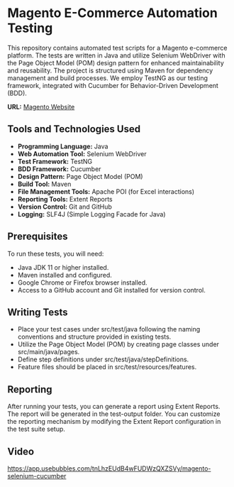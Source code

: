 # Magento E-Commerce Automation Testing

This repository contains automated test scripts for a Magento e-commerce platform. The tests are written in Java and utilize Selenium WebDriver with the Page Object Model (POM) design pattern for enhanced maintainability and reusability. The project is structured using Maven for dependency management and build processes. We employ TestNG as our testing framework, integrated with Cucumber for Behavior-Driven Development (BDD).

**URL:** [Magento Website](https://magento.softwaretestingboard.com/)

## Tools and Technologies Used

- **Programming Language:** Java
- **Web Automation Tool:** Selenium WebDriver
- **Test Framework:** TestNG
- **BDD Framework:** Cucumber
- **Design Pattern:** Page Object Model (POM)
- **Build Tool:** Maven
- **File Management Tools:** Apache POI (for Excel interactions)
- **Reporting Tools:** Extent Reports
- **Version Control:** Git and GitHub
- **Logging:** SLF4J (Simple Logging Facade for Java)

## Prerequisites

To run these tests, you will need:

- Java JDK 11 or higher installed.
- Maven installed and configured.
- Google Chrome or Firefox browser installed.
- Access to a GitHub account and Git installed for version control.

## Writing Tests
- Place your test cases under src/test/java following the naming conventions and structure provided in existing tests.
- Utilize the Page Object Model (POM) by creating page classes under src/main/java/pages.
- Define step definitions under src/test/java/stepDefinitions.
- Feature files should be placed in src/test/resources/features.

## Reporting
After running your tests, you can generate a report using Extent Reports. The report will be generated in the test-output folder. You can customize the reporting mechanism by modifying the Extent Report configuration in the test suite setup.

## Video 
https://app.usebubbles.com/tnLhzEUdB4wFUDWzQXZSVy/magento-selenium-cucumber


